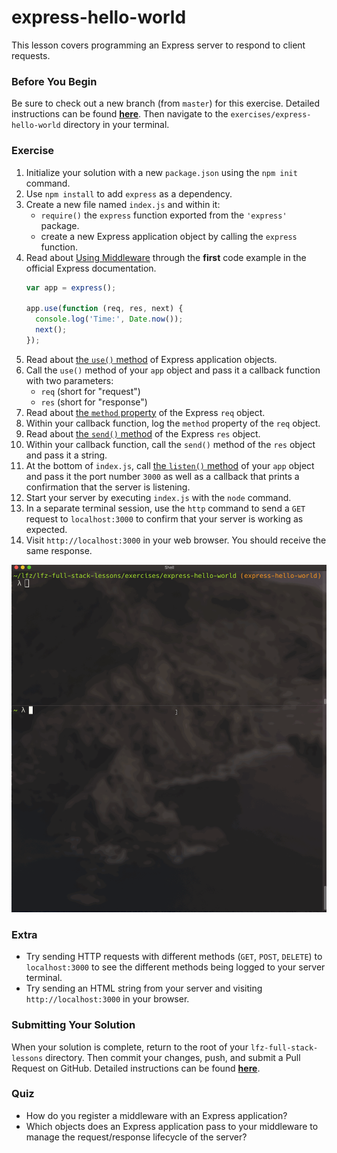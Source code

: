 # express-hello-world

This lesson covers programming an Express server to respond to client requests.

### Before You Begin

Be sure to check out a new branch (from `master`) for this exercise. Detailed instructions can be found [**here**](../../guides/before-each-exercise.md). Then navigate to the `exercises/express-hello-world` directory in your terminal.

### Exercise

1. Initialize your solution with a new `package.json` using the `npm init` command.
1. Use `npm install` to add `express` as a dependency.
1. Create a new file named `index.js` and within it:
    - `require()` the `express` function exported from the `'express'` package.
    - create a new Express application object by calling the `express` function.
1. Read about [Using Middleware](https://expressjs.com/en/guide/using-middleware.html) through the **first** code example in the official Express documentation.
    ```js
    var app = express();

    app.use(function (req, res, next) {
      console.log('Time:', Date.now());
      next();
    });
    ```
1. Read about [the `use()` method](https://expressjs.com/en/4x/api.html#app.use) of Express application objects.
1. Call the `use()` method of your `app` object and pass it a callback function with two parameters:
    - `req` (short for "request")
    - `res` (short for "response")
1. Read about [the `method` property](https://expressjs.com/en/4x/api.html#req.method) of the Express `req` object.
1. Within your callback function, log the `method` property of the `req` object.
1. Read about [the `send()` method](https://expressjs.com/en/4x/api.html#res.send) of the Express `res` object.
1. Within your callback function, call the `send()` method of the `res` object and pass it a string.
1. At the bottom of `index.js`, call [the `listen()` method](https://expressjs.com/en/4x/api.html#app.listen) of your `app` object and pass it the port number `3000` as well as a callback that prints a confirmation that the server is listening.
1. Start your server by executing `index.js` with the `node` command.
1. In a separate terminal session, use the `http` command to send a `GET` request to `localhost:3000` to confirm that your server is working as expected.
1. Visit `http://localhost:3000` in your web browser. You should receive the same response.

<p align="middle">
  <img src="images/express-hello-world.gif">
</p>

### Extra

- Try sending HTTP requests with different methods (`GET`, `POST`, `DELETE`) to `localhost:3000` to see the different methods being logged to your server terminal.
- Try sending an HTML string from your server and visiting `http://localhost:3000` in your browser.

### Submitting Your Solution

When your solution is complete, return to the root of your `lfz-full-stack-lessons` directory. Then commit your changes, push, and submit a Pull Request on GitHub. Detailed instructions can be found [**here**](../../guides/after-each-exercise.md).

### Quiz

- How do you register a middleware with an Express application?
- Which objects does an Express application pass to your middleware to manage the request/response lifecycle of the server?
